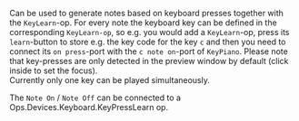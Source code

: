 Can be used to generate notes based on keyboard presses together with the `KeyLearn`-op. For every note the keyboard key can be defined in the corresponding `KeyLearn-op`, so e.g. you would add a `KeyLearn`-op, press its `learn`-button to store e.g. the key code for the key `c` and then you need to connect its `on press`-port with the `c note on`-port of `KeyPiano`. Please note that key-presses are only detected in the preview window by default (click inside to set the focus).  
Currently only one key can be played simultaneously.

The `Note On` / `Note Off` can be connected to a Ops.Devices.Keyboard.KeyPressLearn op.


